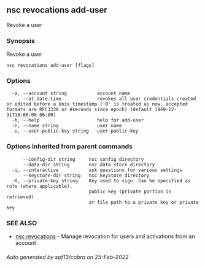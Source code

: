 ## nsc revocations add-user

Revoke a user

### Synopsis

Revoke a user

```
nsc revocations add-user [flags]
```

### Options

```
  -a, --account string           account name
      --at date-time             revokes all user credentials created or edited before a Unix timestamp ('0' is treated as now, accepted formats are RFC3339 or #seconds since epoch) (default 1969-12-31T18:00:00-06:00)
  -h, --help                     help for add-user
  -n, --name string              user name
  -u, --user-public-key string   user-public-key
```

### Options inherited from parent commands

```
      --config-dir string     nsc config directory
      --data-dir string       nsc data store directory
  -i, --interactive           ask questions for various settings
      --keystore-dir string   nsc keystore directory
  -K, --private-key string    Key used to sign. Can be specified as role (where applicable),
                              public key (private portion is retrieved)
                              or file path to a private key or private key 
```

### SEE ALSO

* [nsc revocations](nsc_revocations.md)	 - Manage revocation for users and activations from an account

###### Auto generated by spf13/cobra on 25-Feb-2022
